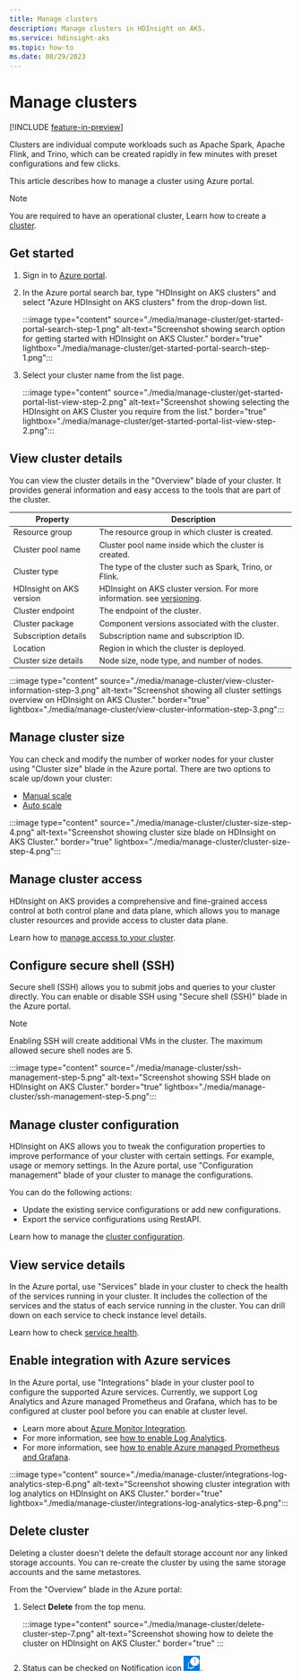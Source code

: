 ```yaml
---
title: Manage clusters
description: Manage clusters in HDInsight on AKS.
ms.service: hdinsight-aks
ms.topic: how-to
ms.date: 08/29/2023
---
```


# Manage clusters

[!INCLUDE [feature-in-preview](includes/feature-in-preview.md)]

Clusters are individual compute workloads such as Apache Spark, Apache Flink, and Trino, which can be created rapidly in few minutes with preset configurations and few clicks.

This article describes how to manage a cluster using Azure portal. 
 
> [!NOTE]
> You are required to have an operational cluster, Learn how to create a [cluster](./quickstart-create-cluster.md).

## Get started

1. Sign in to [Azure portal](https://portal.azure.com).
  
1. In the Azure portal search bar, type "HDInsight on AKS clusters" and select "Azure HDInsight on AKS clusters" from the drop-down list.
  
   :::image type="content" source="./media/manage-cluster/get-started-portal-search-step-1.png" alt-text="Screenshot showing search option for getting started with HDInsight on AKS Cluster." border="true" lightbox="./media/manage-cluster/get-started-portal-search-step-1.png":::
  
1. Select your cluster name from the list page.
  
   :::image type="content" source="./media/manage-cluster/get-started-portal-list-view-step-2.png" alt-text="Screenshot showing selecting the HDInsight on AKS Cluster you require from the list." border="true" lightbox="./media/manage-cluster/get-started-portal-list-view-step-2.png":::

## View cluster details

You can view the cluster details in the "Overview" blade of your cluster. It provides general information and easy access to the tools that are part of the cluster.

|Property|Description|
|-|-|
|Resource group| The resource group in which cluster is created.|
|Cluster pool name| Cluster pool name inside which the cluster is created.|
|Cluster type| The type of the cluster such as Spark, Trino, or Flink.|
|HDInsight on AKS version| HDInsight on AKS cluster version. For more information. see [versioning](./versions.md).|
|Cluster endpoint| The endpoint of the cluster.|
|Cluster package| Component versions associated with the cluster.|
|Subscription details| Subscription name and subscription ID.|
|Location| Region in which the cluster is deployed.|
|Cluster size details| Node size, node type, and number of nodes.|

:::image type="content" source="./media/manage-cluster/view-cluster-information-step-3.png" alt-text="Screenshot showing all cluster settings overview on HDInsight on AKS Cluster." border="true" lightbox="./media/manage-cluster/view-cluster-information-step-3.png":::

## Manage cluster size 

You can check and modify the number of worker nodes for your cluster using "Cluster size" blade in the Azure portal. There are two options to scale up/down your cluster:

* [Manual scale](./manual-scale.md)
* [Auto scale](./hdinsight-on-aks-autoscale-clusters.md)

:::image type="content" source="./media/manage-cluster/cluster-size-step-4.png" alt-text="Screenshot showing cluster size blade on HDInsight on AKS Cluster." border="true" lightbox="./media/manage-cluster/cluster-size-step-4.png":::

## Manage cluster access 

HDInsight on AKS provides a comprehensive and fine-grained access control at both control plane and data plane, which allows you to manage cluster resources and provide access to cluster data plane.

Learn how to [manage access to your cluster](./hdinsight-on-aks-manage-authorization-profile.md).

## Configure secure shell (SSH)

Secure shell (SSH) allows you to submit jobs and queries to your cluster directly. You can enable or disable SSH using "Secure shell (SSH)" blade in the Azure portal.
 
>[!NOTE]
>Enabling SSH will create additional VMs in the cluster. The maximum allowed secure shell nodes are 5.

:::image type="content" source="./media/manage-cluster/ssh-management-step-5.png" alt-text="Screenshot showing SSH blade on HDInsight on AKS Cluster." border="true" lightbox="./media/manage-cluster/ssh-management-step-5.png":::

## Manage cluster configuration

HDInsight on AKS allows you to tweak the configuration properties to improve performance of your cluster with certain settings. For example, usage or memory settings.
In the Azure portal, use "Configuration management" blade of your cluster to manage the configurations.

You can do the following actions:

* Update the existing service configurations or add new configurations.
* Export the service configurations using RestAPI. 

Learn how to manage the [cluster configuration](./service-configuration.md).

## View service details 

In the Azure portal, use "Services" blade in your cluster to check the health of the services running in your cluster. It includes the collection of the services and the status of each service running in the cluster. You can drill down on each service to check instance level details.

Learn how to check [service health](./service-health.md).

## Enable integration with Azure services 

In the Azure portal, use "Integrations" blade in your cluster pool to configure the supported Azure services. Currently, we support Log Analytics and Azure managed Prometheus and Grafana, which has to be configured at cluster pool before you can enable at cluster level.

* Learn more about [Azure Monitor Integration](./how-to-azure-monitor-integration.md).
* For more information, see [how to enable Log Analytics](./how-to-azure-monitor-integration.md).
* For more information, see [how to enable Azure managed Prometheus and Grafana](./monitor-with-prometheus-grafana.md).

:::image type="content" source="./media/manage-cluster/integrations-log-analytics-step-6.png" alt-text="Screenshot showing cluster integration with log analytics on HDInsight on AKS Cluster." border="true" lightbox="./media/manage-cluster/integrations-log-analytics-step-6.png":::

## Delete cluster 

Deleting a cluster doesn't delete the default storage account nor any linked storage accounts. You can re-create the cluster by using the same storage accounts and the same metastores. 

From the "Overview" blade in the Azure portal:

1. Select **Delete** from the top menu.

    :::image type="content" source="./media/manage-cluster/delete-cluster-step-7.png" alt-text="Screenshot showing how to delete the cluster on HDInsight on AKS Cluster." border="true" :::
1. Status can be checked on Notification icon ![Screenshot showing the Notifications icon in the Azure portal.](./media/manage-cluster/notifications.png).
